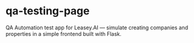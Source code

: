 # qa-testing-page
QA Automation test app for Leasey.AI — simulate creating companies and properties in a simple frontend built with Flask.
